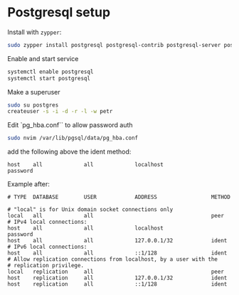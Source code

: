 # Postgresql setup

Install with `zypper`:

```sh
sudo zypper install postgresql postgresql-contrib postgresql-server postgresql-devel
```

Enable and start service

```sh
systemctl enable postgresql
systemctl start postgresql
```

Make a superuser

```sh
sudo su postgres
createuser -s -i -d -r -l -w petr
```

Edit `pg_hba.conf`` to allow password auth

```sh
sudo nvim /var/lib/pgsql/data/pg_hba.conf
```

add the following above the ident method:

```
host    all             all             localhost               password
```

Example after:

```
# TYPE  DATABASE        USER            ADDRESS                 METHOD

# "local" is for Unix domain socket connections only
local   all             all                                     peer
# IPv4 local connections:
host    all             all             localhost               password
host    all             all             127.0.0.1/32            ident
# IPv6 local connections:
host    all             all             ::1/128                 ident
# Allow replication connections from localhost, by a user with the
# replication privilege.
local   replication     all                                     peer
host    replication     all             127.0.0.1/32            ident
host    replication     all             ::1/128                 ident
```
